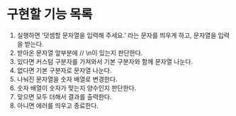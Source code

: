 # 구현할 기능 목록

1. 실행하면 ‘덧셈할 문자열을 입력해 주세요.’ 라는 문자를 띄우게 하고, 문자열을 입력을 받는다.
2. 받아온 문자열 앞부분에 // \n이 있는지 판단한다.
3. 있다면 커스텀 구분자를 가져와서 기본 구분자와 함께 문자열 나눈다.
4. 없다면 기본 구분자로 문자열 나눈다.
5. 나눠진 문자열을 숫자 배열로 변경한다.
6. 숫자 배열이 숫자가 맞는지 양수인지 판단한다.
7. 맞으면 모두 더해서 결과를 출력한다.
8. 아니면 에러를 띄우고 종료한다.
